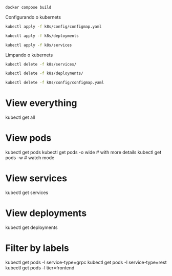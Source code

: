 
```bash
docker compose build
```

Configurando o kubernets
```bash
kubectl apply -f k8s/config/configmap.yaml
```

```bash
kubectl apply -f k8s/deployments

```

```bash
kubectl apply -f k8s/services
```

Limpando o kubernets
```bash
kubectl delete -f k8s/services/
```
```bash
kubectl delete -f k8s/deployments/
```
```bash
kubectl delete -f k8s/config/configmap.yaml
```


# View everything
kubectl get all

# View pods
kubectl get pods
kubectl get pods -o wide  # with more details
kubectl get pods -w       # watch mode

# View services
kubectl get services

# View deployments
kubectl get deployments

# Filter by labels
kubectl get pods -l service-type=grpc
kubectl get pods -l service-type=rest
kubectl get pods -l tier=frontend
